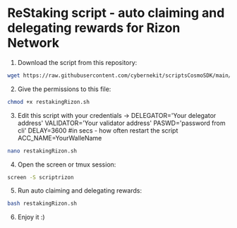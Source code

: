 # ReStaking script - auto claiming and delegating rewards for Rizon Network

1. Download the script from this repository:

```bash
wget https://raw.githubusercontent.com/cybernekit/scriptsCosmoSDK/main/restakingRizon.sh
```

2. Give the permissions to this file:

```bash
chmod +x restakingRizon.sh
```

3. Edit this script with your credentials -> DELEGATOR='Your delegator address'
VALIDATOR='Your validator address'
PASWD='password from cli'
DELAY=3600 #in secs - how often restart the script 
ACC_NAME=YourWalleName
 
 ```bash
nano restakingRizon.sh
```
4. Open the screen or tmux session:
 
 ```bash
screen -S scriptrizon
```
5. Run auto claiming and delegating rewards:

 ```bash
bash restakingRizon.sh
```
6. Enjoy it :)
